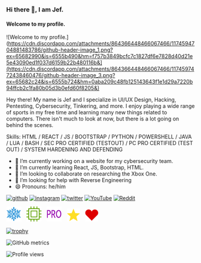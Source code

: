 ### Hi there 👋, I am Jef.
#### Welcome to my profile.
![Welcome to my profile.](https://cdn.discordapp.com/attachments/864366448466067466/1174594704881483786/github-header-image_1.png?ex=65682990&is=6555b490&hm=f757b3849bcfc7c1827df6e7828d40d21e5e43090ed1f037d6159b22b480116b&](https://cdn.discordapp.com/attachments/864366448466067466/1174597472438460476/github-header-image_3.png?ex=65682c24&is=6555b724&hm=0aba209c48fb125143643f1e1d29a7220b94ffcb2c1fa80b05d3b0efd60f8205&)

Hey there! My name is Jef and I specialize in UI/UX Design, Hacking, Pentesting, Cybersecurity, Tinkering, and more. I enjoy playing a wide range of sports in my free time and learning many new things related to computers. There isn't much to look at now, but there is a lot going on behind the scenes.

Skills: HTML / REACT / JS / BOOTSTRAP / PYTHON / POWERSHELL / JAVA / LUA / BASH / SEC PRO CERTIFIED (TESTOUT) / PC PRO CERTIFIED (TEST OUT) / SYSTEM HARDENING AND DEFENDING

- 🔭 I’m currently working on a website for my cybersecurity team. 
- 🌱 I’m currently learning React, JS, Bootstrap, HTML. 
- 👯 I’m looking to collaborate on researching the Xbox One. 
- 🤔 I’m looking for help with Reverse Engineering 
- 😄 Pronouns: he/him 


[<img src='https://cdn.jsdelivr.net/npm/simple-icons@3.0.1/icons/github.svg' alt='github' height='40'>](https://github.com/invasivelycoding)  [<img src='https://cdn.jsdelivr.net/npm/simple-icons@3.0.1/icons/instagram.svg' alt='instagram' height='40'>](https://www.instagram.com/k4zyr/)  [<img src='https://cdn.jsdelivr.net/npm/simple-icons@3.0.1/icons/twitter.svg' alt='twitter' height='40'>](https://twitter.com/k4zyr)  [<img src='https://cdn.jsdelivr.net/npm/simple-icons@3.0.1/icons/youtube.svg' alt='YouTube' height='40'>](https://www.youtube.com/channel/_kzr)  [<img src='https://cdn.jsdelivr.net/npm/simple-icons@3.0.1/icons/reddit.svg' alt='Reddit' height='40'>](https://www.reddit.com/user/Bright-Bill)  

<a href='https://archiveprogram.github.com/'><img src='https://raw.githubusercontent.com/acervenky/animated-github-badges/master/assets/acbadge.gif' width='40' height='40'></a> <a href='https://docs.github.com/en/developers'><img src='https://raw.githubusercontent.com/acervenky/animated-github-badges/master/assets/devbadge.gif' width='40' height='40'></a> <a href='https://github.com/pricing'><img src='https://raw.githubusercontent.com/acervenky/animated-github-badges/master/assets/pro.gif' width='40' height='40'></a> <a href='https://stars.github.com/'><img src='https://raw.githubusercontent.com/acervenky/animated-github-badges/master/assets/starbadge.gif' width='35' height='35'></a> <a href='https://docs.github.com/en/github/supporting-the-open-source-community-with-github-sponsors'><img src='https://raw.githubusercontent.com/acervenky/animated-github-badges/master/assets/sponsorbadge.gif' width='35' height='35'></a> 

[![trophy](https://github-profile-trophy.vercel.app/?username=invasivelycoding)](https://github.com/ryo-ma/github-profile-trophy)

![GitHub metrics](https://metrics.lecoq.io/invasivelycoding)  

![Profile views](https://gpvc.arturio.dev/invasivelycoding)  
